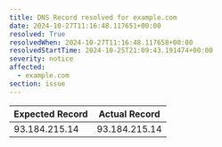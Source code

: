 ```yaml
---
title: DNS Record resolved for example.com
date: 2024-10-27T11:16:48.117651+00:00
resolved: True
resolvedWhen: 2024-10-27T11:16:48.117658+00:00
resolvedStartTime: 2024-10-25T21:09:43.191474+00:00
severity: notice
affected:
  - example.com
section: issue
---
```


| Expected Record  | Actual Record  |
|------------------|----------------|
| 93.184.215.14 | 93.184.215.14 |
